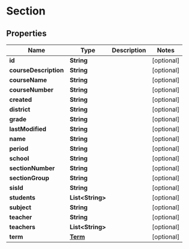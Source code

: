 
# Section

## Properties
Name | Type | Description | Notes
------------ | ------------- | ------------- | -------------
**id** | **String** |  |  [optional]
**courseDescription** | **String** |  |  [optional]
**courseName** | **String** |  |  [optional]
**courseNumber** | **String** |  |  [optional]
**created** | **String** |  |  [optional]
**district** | **String** |  |  [optional]
**grade** | **String** |  |  [optional]
**lastModified** | **String** |  |  [optional]
**name** | **String** |  |  [optional]
**period** | **String** |  |  [optional]
**school** | **String** |  |  [optional]
**sectionNumber** | **String** |  |  [optional]
**sectionGroup** | **String** |  |  [optional]
**sisId** | **String** |  |  [optional]
**students** | **List&lt;String&gt;** |  |  [optional]
**subject** | **String** |  |  [optional]
**teacher** | **String** |  |  [optional]
**teachers** | **List&lt;String&gt;** |  |  [optional]
**term** | [**Term**](Term.md) |  |  [optional]



